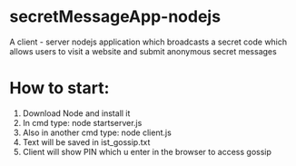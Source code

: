 # secretMessageApp-nodejs
A client - server nodejs application which broadcasts a secret code which allows users to visit a website and submit anonymous secret messages

# How to start:

1. Download Node and install it
2. In cmd type: node startserver.js
3. Also in another cmd type: node client.js
4. Text will be saved in ist_gossip.txt
5. Client will show PIN which u enter in the browser to access gossip
